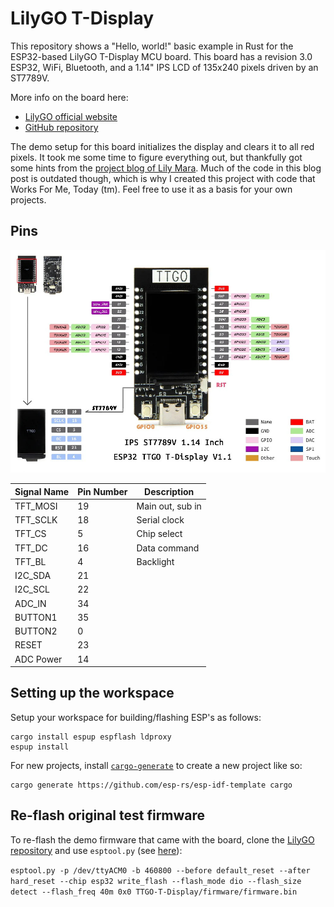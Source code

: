 # LilyGO T-Display

This repository shows a "Hello, world!" basic example in Rust for the ESP32-based LilyGO T-Display MCU board.
This board has a revision 3.0 ESP32, WiFi, Bluetooth, and a 1.14" IPS LCD of 135x240 pixels driven by an ST7789V.

More info on the board here:

- [LilyGO official website](https://lilygo.cc/products/lilygo%C2%AE-ttgo-t-display-1-14-inch-lcd-esp32-control-board)
- [GitHub repository](https://github.com/Xinyuan-LilyGO/TTGO-T-Display)

The demo setup for this board initializes the display and clears it to all red pixels.
It took me some time to figure everything out, but thankfully got some hints from the [project blog of Lily Mara](https://lilymara.xyz/posts/2023/01/images-esp32/).
Much of the code in this blog post is outdated though, which is why I created this project with code that Works For Me, Today (tm).
Feel free to use it as a basis for your own projects.

## Pins

![](lilygo-t-display-pins.jpg)

| Signal Name | Pin Number | Description |
|-------------|------------|-------------|
| TFT_MOSI | 19 | Main out, sub in |
| TFT_SCLK | 18 | Serial clock |
| TFT_CS | 5 | Chip select |
| TFT_DC | 16 | Data command |
| TFT_BL | 4 | Backlight |
| I2C_SDA | 21 | |
| I2C_SCL | 22 | |
| ADC_IN | 34 | |
| BUTTON1 | 35 | |
| BUTTON2 | 0 | |
| RESET | 23 | | |
| ADC Power | 14 | |

## Setting up the workspace

Setup your workspace for building/flashing ESP's as follows:

```
cargo install espup espflash ldproxy
espup install
```

For new projects, install [`cargo-generate`](https://github.com/cargo-generate/cargo-generate) to create a new project like so:

```
cargo generate https://github.com/esp-rs/esp-idf-template cargo
```

## Re-flash original test firmware

To re-flash the demo firmware that came with the board, clone the [LilyGO repository](https://github.com/Xinyuan-LilyGO/TTGO-T-Display) and use `esptool.py` (see [here](https://docs.espressif.com/projects/esptool/en/latest/esp32/)):

`esptool.py -p /dev/ttyACM0 -b 460800 --before default_reset --after hard_reset --chip esp32 write_flash --flash_mode dio --flash_size detect --flash_freq 40m 0x0 TTGO-T-Display/firmware/firmware.bin`
